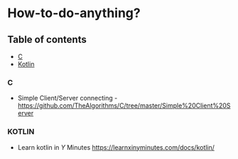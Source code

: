 # How-to-do-anything?

## Table of contents
* [C](https://github.com/ophionB/How-to-do-anything-/blob/master/README.md#c)
* [Kotlin](https://github.com/ophionB/How-to-do-anything-/blob/master/README.md#kotlin)

### C
 - Simple Client/Server connecting - https://github.com/TheAlgorithms/C/tree/master/Simple%20Client%20Server
 
### KOTLIN
 - Learn kotlin in *Y* Minutes https://learnxinyminutes.com/docs/kotlin/
